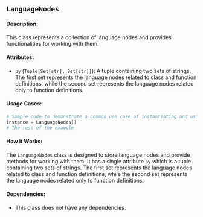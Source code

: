 ## `LanguageNodes`

#### Description:
This class represents a collection of language nodes and provides functionalities for working with them.

#### Attributes:
- `py` (`Tuple[Set[str], Set[str]]`): A tuple containing two sets of strings. The first set represents the language nodes related to class and function definitions, while the second set represents the language nodes related only to function definitions.

#### Usage Cases:

```python
# Sample code to demonstrate a common use case of instantiating and using the class
instance = LanguageNodes()
# The rest of the example
```

#### How it Works:

The `LanguageNodes` class is designed to store language nodes and provide methods for working with them. It has a single attribute `py` which is a tuple containing two sets of strings. The first set represents the language nodes related to class and function definitions, while the second set represents the language nodes related only to function definitions.

#### Dependencies:
- This class does not have any dependencies.